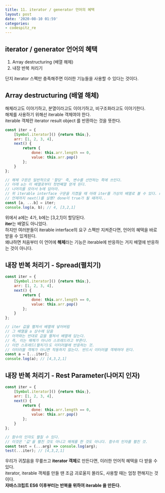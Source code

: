 ```yaml
---
title: 11. iterator / generator 언어의 혜택
layout: post
date: '2020-08-10 01:59'
categories:
- codespitz_re
---
```


## iterator / generator 언어의 혜택

1. Array destructuring (배열 해체)
2. 내장 반복 처리기

단지 iterator 스펙만 충족해주면 이러한 기능들을 사용할 수 있다는 것이다.  

## Array destructuring (배열 해체)

해체라고도 이야기하고, 분열이라고도 이야기하고, 비구조화라고도 이야기한다.  
해체를 사용하기 위해선 iterable 객체여야 한다.  
iterable 객체란 iterator result object 를 반환하는 것을 뜻한다.

```javascript
const iter = {
    [Symbol.iterator]() {return this;},
    arr: [1, 2, 3, 4],
    next() {
        return {
            done: this.arr.length == 0,
            value: this.arr.pop()
        };
    }
};

// 해체 구문은 일반적으로 '할당' 즉, 변수를 선언하는 쪽에 쓰인다.
// 아래 a는 이 배열로부터 첫번째껄 얻게 된다.
// 나머지를 모아서 b에 담아라.
// 위 iterable interface 구문을 지켰을 때 아래 iter를 가상의 배열로 볼 수 있다. next()를 실행...
// 언제까지 next()를 실행? done이 true가 될 때까지..
const [a, ...b] = iter;
console.log(a, b); // 4, [3,2,1]
```

위에서 a에는 4가, b에는 [3,2,1]이 할당된다.  
**iter**는 배열도 아니었다.  
하지만 여러분들이 iterable interface의 요구 스펙만 지켜준다면, 언어의 혜택을 바로 받을 수 있게된다.  
왜냐하면 처음부터 이 언어에 **해체**라는 기능은 iterable에 반응하는 거지 배열에 반응하는 것이 아니다.  

## 내장 반복 처리기 - Spread(펼치기)

```javascript
const iter = {
    [Symbol.iterator]() {return this;},
    arr: [1, 2, 3, 4],
    next() {
        return {
            done: this.arr.length == 0,
            value: this.arr.pop()
        };
    }
};

// iter 값을 펼쳐서 배열에 넣어버림
// 그 배열을 a 상수에 담음
// 아까와는 반대로 값을 펼쳐서 배열에 담는다.
// 즉, 이는 해체가 아니라 스프레드라고 부른다.
// 이런 스프레드(펼치기)도 이터러블에 반응하는 것.
// 이터러블 객체가 아니면 작동하지 않는다. 반드시 이터러블 객체여야 된다.
const a = [...iter];
console.log(a); // [4,3,2,1]
```

## 내장 반복 처리기 - Rest Parameter(나머지 인자)

```javascript
const iter = {
    [Symbol.iterator]() {return this;},
    arr: [1, 2, 3, 4],
    next() {
        return {
            done: this.arr.length == 0,
            value: this.arr.pop()
        };
    }
};

// 함수의 인자도 펼칠 수 있다.
// 이것은 '값'을 펼친 것도 아니고 해체를 한 것도 아니다. 함수의 인자를 펼친 것.
const test = (...arg) => console.log(arg);
test(...iter); // [4,3,2,1]
```

우리가 귀찮음을 무릎쓰고 **iterator 객체**로 만든다면, 이러한 언어적 혜택을 다 받을 수 있다.  
iterator, iterable 객체를 만들 땐 조금 괴로울지 몰라도, 사용할 때는 엄청 편해지는 것이다.  
**자바스크립트 ES6 이후부터는 반복을 위하여 iterable 을 만든다.**